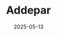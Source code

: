 ---  
layout: startup_page  
title: "Addepar"  
id: "addepar.com"  
permalink: "/addeparaddepar.com05132025/"  
website: "https://addepar.com/"  
funding_round: "Series G"  
funding_amount: "$230M"  
investors: "Vitruvian Partners, WestCap, 8VC, Valor Equity Partners, EDBI"  
about: "Addepar is a global technology and data platform that helps investment professionals make data-driven decisions. Its platform aggregates portfolio, market, and client data for more than $7 trillion in assets, providing a complete solution for various firms. They focus on empowering investment professionals with the best data, technology, and insights."  
markets: "Fintech, SaaS, Software"  
hq: "Mountain View, California, United States"  
founded_year: "2009"  
linkedin: "https://www.linkedin.com/company/addepar"  
twitter: "https://twitter.com/addepar"  
instagram: ""  
facebook: "https://www.facebook.com/Addepar"  
crunchbase: "https://www.crunchbase.com/organization/addepar"  
pitchbook: "https://pitchbook.com/profiles/company/53736-85"  

date_display: "13-May-2025"  
date: "2025-05-13"

# SEO Optimization  
meta_title: "Addepar - Series G Funding ($230M)"  
meta_description: "Addepar, Addepar is a global technology and data platform that helps investment professionals make data-driven decisions. Its platform aggregates portfolio, ma..."  
meta_keywords: "Addepar, Fintech, SaaS, Software, Series G funding"  
canonical_url: "https://startup.projectstartups.com/addeparaddepar.com05132025/"  
---